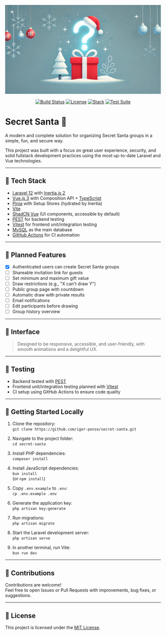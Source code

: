 <p align="center">
  <img 
    src="https://raw.githubusercontent.com/igor-ponso/secret-santa/main/.github/assets/banner.webp" 
    alt="Secret Santa Banner" 
    width="600"
/>
</p>


<p align="center">
  <a href="#"><img src="https://img.shields.io/badge/build-passing-brightgreen" alt="Build Status"></a>
  <a href="#"><img src="https://img.shields.io/badge/license-MIT-blue.svg" alt="License"></a>
  <a href="#"><img src="https://img.shields.io/badge/stack-Laravel%20%2B%20Vue-red" alt="Stack"></a>
  <a href="#"><img src="https://img.shields.io/badge/tests-PEST%20%7C%20Vitest-yellow" alt="Test Suite"></a>
</p>

# Secret Santa 🎁

A modern and complete solution for organizing Secret Santa groups in a simple, fun, and secure way.

This project was built with a focus on great user experience, security, and solid fullstack development practices using the most up-to-date Laravel and Vue technologies.

---

## 🔧 Tech Stack

- [Laravel 12](https://laravel.com/docs/12.x) with [Inertia.js 2](https://inertiajs.com/)  
- [Vue.js 3](https://vuejs.org/) with Composition API + [TypeScript](https://www.typescriptlang.org/)  
- [Pinia](https://pinia.vuejs.org/) with Setup Stores (hydrated by Inertia)  
- [Vite](https://vitejs.dev/)  
- [ShadCN Vue](https://vue.shadcn.dev/) (UI components, accessible by default)  
- [PEST](https://pestphp.com/) for backend testing  
- [Vitest](https://vitest.dev/) for frontend unit/integration testing  
- [MySQL](https://www.mysql.com/) as the main database  
- [GitHub Actions](https://docs.github.com/en/actions) for CI automation  



---

## 🎯 Planned Features

- [x] Authenticated users can create Secret Santa groups  
- [ ] Shareable invitation link for guests  
- [ ] Set minimum and maximum gift value  
- [ ] Draw restrictions (e.g., "X can't draw Y")  
- [ ] Public group page with countdown  
- [ ] Automatic draw with private results  
- [ ] Email notifications  
- [ ] Edit participants before drawing  
- [ ] Group history overview  

---

## 📸 Interface

> Designed to be responsive, accessible, and user-friendly, with smooth animations and a delightful UX.

---

## 🧪 Testing

- Backend tested with [PEST](https://pestphp.com)  
- Frontend unit/integration testing planned with [Vitest](https://vitest.dev)  
- CI setup using GitHub Actions to ensure code quality  

---

## 🚀 Getting Started Locally

1. Clone the repository:  
   `git clone https://github.com/igor-ponso/secret-santa.git`

2. Navigate to the project folder:  
   `cd secret-santa`

3. Install PHP dependencies:  
   `composer install`

4. Install JavaScript dependencies:  
   `bun install`  
   (or `npm install`)

5. Copy `.env.example` to `.env`:  
   `cp .env.example .env`

6. Generate the application key:  
   `php artisan key:generate`

7. Run migrations:  
   `php artisan migrate`

8. Start the Laravel development server:  
   `php artisan serve`

9. In another terminal, run Vite:  
   `bun run dev`

---

## 🙌 Contributions

Contributions are welcome!  
Feel free to open Issues or Pull Requests with improvements, bug fixes, or suggestions.

---

## 📜 License

This project is licensed under the [MIT License](LICENSE).
